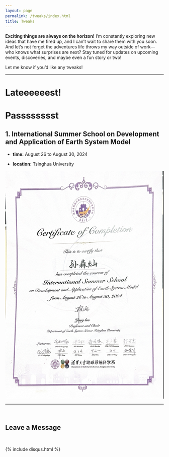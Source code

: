 ```yaml
---
layout: page
permalink: /tweaks/index.html
title: Tweaks
---
```



**Exciting things are always on the horizon!** I’m constantly exploring new ideas that have me fired up, and I can’t wait to share them with you soon. And let’s not forget the adventures life throws my way outside of work—who knows what surprises are next? Stay tuned for updates on upcoming events, discoveries, and maybe even a fun story or two!

Let me know if you’d like any tweaks!

----
# Lateeeeeest!

# Passsssssst
## 1. International Summer School on Development and Application of Earth System Model

- **time:** August 26 to August 30, 2024

- **location:** Tsinghua University

![证书](./images/地学系暑期学校证书.png)


---

<br>

## Leave a Message

<br>

{% include disqus.html %} 

<br>


